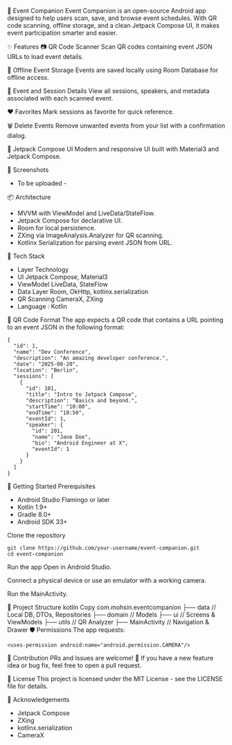 📅 Event Companion
Event Companion is an open-source Android app designed to help users scan, save, and browse event schedules. With QR code scanning, offline storage, and a clean Jetpack Compose UI, it makes event participation smarter and easier.

✨ Features
📷 QR Code Scanner
Scan QR codes containing event JSON URLs to load event details.

💾 Offline Event Storage
Events are saved locally using Room Database for offline access.

💬 Event and Session Details
View all sessions, speakers, and metadata associated with each scanned event.

❤️ Favorites
Mark sessions as favorite for quick reference.

🗑️ Delete Events
Remove unwanted events from your list with a confirmation dialog.

📱 Jetpack Compose UI
Modern and responsive UI built with Material3 and Jetpack Compose.

📸 Screenshots
- To be uploaded -
  
📦 Architecture
* MVVM with ViewModel and LiveData/StateFlow.
* Jetpack Compose for declarative UI.
* Room for local persistence.
* ZXing via ImageAnalysis.Analyzer for QR scanning.
* Kotlinx Serialization for parsing event JSON from URL.

🧪 Tech Stack
* Layer	Technology
* UI	Jetpack Compose, Material3
* ViewModel	LiveData, StateFlow
* Data Layer	Room, OkHttp, kotlinx.serialization
* QR Scanning	CameraX, ZXing
* Language	: Kotlin

🔗 QR Code Format
The app expects a QR code that contains a URL pointing to an event JSON in the following format:

```
{
  "id": 1,
  "name": "Dev Conference",
  "description": "An amazing developer conference.",
  "date": "2025-08-20",
  "location": "Berlin",
  "sessions": [
    {
      "id": 101,
      "title": "Intro to Jetpack Compose",
      "description": "Basics and beyond.",
      "startTime": "10:00",
      "endTime": "10:50",
      "eventId": 1,
      "speaker": {
        "id": 201,
        "name": "Jane Doe",
        "bio": "Android Engineer at X",
        "eventId": 1
      }
    }
  ]
}
```

🚀 Getting Started
Prerequisites
* Android Studio Flamingo or later
* Kotlin 1.9+
* Gradle 8.0+
* Android SDK 33+

Clone the repository
```
git clone https://github.com/your-username/event-companion.git
cd event-companion
```

Run the app
Open in Android Studio.

Connect a physical device or use an emulator with a working camera.

Run the MainActivity.

📂 Project Structure
kotlin
Copy
com.mohsin.eventcompanion
├── data           // Local DB, DTOs, Repositories
├── domain         // Models
├── ui             // Screens & ViewModels
├── utils          // QR Analyzer
├── MainActivity   // Navigation & Drawer
🛡️ Permissions
The app requests:
```
<uses-permission android:name="android.permission.CAMERA"/>
```

🧩 Contribution
PRs and Issues are welcome! 🚀
If you have a new feature idea or bug fix, feel free to open a pull request.

📝 License
This project is licensed under the MIT License - see the LICENSE file for details.

🙌 Acknowledgements
* Jetpack Compose
* ZXing
* kotlinx.serialization
* CameraX








